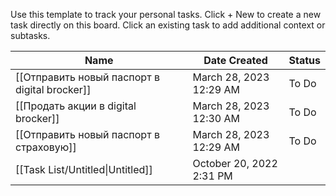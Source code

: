 Use this template to track your personal tasks.
Click + New to create a new task directly on this board.
Click an existing task to add additional context or subtasks.

|Name|Date Created|Status|
|---|---|---|
|[[Отправить новый паспорт в digital brocker]]|March 28, 2023 12:29 AM|To Do|
|[[Продать акции в digital brocker]]|March 28, 2023 12:30 AM|To Do|
|[[Отправить новый паспорт в страховую]]|March 28, 2023 12:29 AM|To Do|
|[[Task List/Untitled\|Untitled]]|October 20, 2022 2:31 PM||
